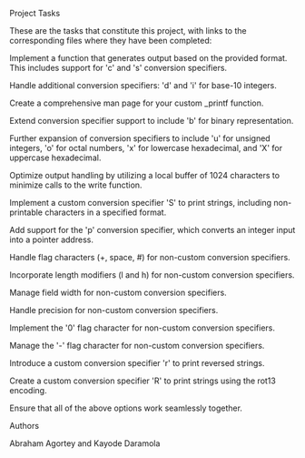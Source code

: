 Project Tasks

These are the tasks that constitute this project, with links to the corresponding files where they have been completed:

Implement a function that generates output based on the provided format. This includes support for 'c' and 's' conversion specifiers.

Handle additional conversion specifiers: 'd' and 'i' for base-10 integers.

Create a comprehensive man page for your custom _printf function.

Extend conversion specifier support to include 'b' for binary representation.

Further expansion of conversion specifiers to include 'u' for unsigned integers, 'o' for octal numbers, 'x' for lowercase hexadecimal, and 'X' for uppercase hexadecimal.

Optimize output handling by utilizing a local buffer of 1024 characters to minimize calls to the write function.

Implement a custom conversion specifier 'S' to print strings, including non-printable characters in a specified format.

Add support for the 'p' conversion specifier, which converts an integer input into a pointer address.

Handle flag characters (+, space, #) for non-custom conversion specifiers.

Incorporate length modifiers (l and h) for non-custom conversion specifiers.

Manage field width for non-custom conversion specifiers.

Handle precision for non-custom conversion specifiers.

Implement the '0' flag character for non-custom conversion specifiers.

Manage the '-' flag character for non-custom conversion specifiers.

Introduce a custom conversion specifier 'r' to print reversed strings.

Create a custom conversion specifier 'R' to print strings using the rot13 encoding.

Ensure that all of the above options work seamlessly together.

Authors

Abraham Agortey and
Kayode Daramola
